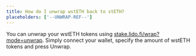 ```yaml
---
title: How do I unwrap wstETH back to stETH?
placeholders: ['--UNWRAP-REF--']
---
```


You can unwrap your wstETH tokens using [stake.lido.fi/wrap?mode=unwrap](/?mode=unwrap--UNWRAP-REF--). Simply connect your wallet, specify the amount of wstETH tokens and press Unwrap.
